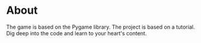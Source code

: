 # About
The game is based on the Pygame library. The project is based on a tutorial. Dig deep into the code and learn to your heart's content.
